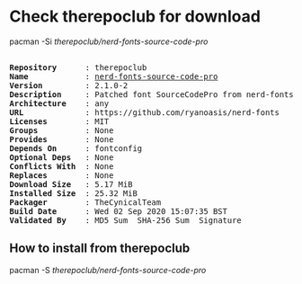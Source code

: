 # Check therepoclub for download

pacman -Si *therepoclub/nerd-fonts-source-code-pro*

<div class="highlight"><pre class="highlight"><text>
<b>Repository</b>      : therepoclub
<b>Name</b>            : <a href="../../x86_64/nerd-fonts-source-code-pro-2.1.0-2-any.pkg.tar.zst">nerd-fonts-source-code-pro</a>
<b>Version</b>         : 2.1.0-2
<b>Description</b>     : Patched font SourceCodePro from nerd-fonts library
<b>Architecture</b>    : any
<b>URL</b>             : https://github.com/ryanoasis/nerd-fonts
<b>Licenses</b>        : MIT
<b>Groups</b>          : None
<b>Provides</b>        : None
<b>Depends On</b>      : fontconfig
<b>Optional Deps</b>   : None
<b>Conflicts With</b>  : None
<b>Replaces</b>        : None
<b>Download Size</b>   : 5.17 MiB
<b>Installed Size</b>  : 25.32 MiB
<b>Packager</b>        : TheCynicalTeam <wayne6324@gmail.com>
<b>Build Date</b>      : Wed 02 Sep 2020 15:07:35 BST
<b>Validated By</b>    : MD5 Sum  SHA-256 Sum  Signature
</text></pre></div>

## How to install from therepoclub

pacman -S *therepoclub/nerd-fonts-source-code-pro*
